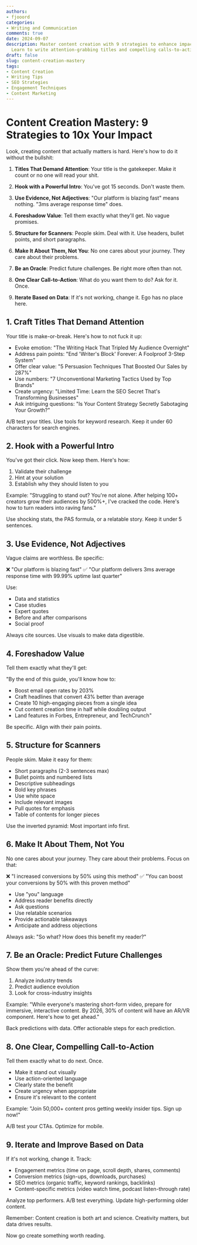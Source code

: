 ```yaml
---
authors:
- fjooord
categories:
- Writing and Communication
comments: true
date: 2024-09-07
description: Master content creation with 9 strategies to enhance impact and engagement.
  Learn to write attention-grabbing titles and compelling calls-to-action.
draft: false
slug: content-creation-mastery
tags:
- Content Creation
- Writing Tips
- SEO Strategies
- Engagement Techniques
- Content Marketing
---
```


# Content Creation Mastery: 9 Strategies to 10x Your Impact

Look, creating content that actually matters is hard. Here's how to do it without the bullshit:

1. **Titles That Demand Attention**: Your title is the gatekeeper. Make it count or no one will read your shit.

2. **Hook with a Powerful Intro**: You've got 15 seconds. Don't waste them.

3. **Use Evidence, Not Adjectives**: "Our platform is blazing fast" means nothing. "3ms average response time" does.

4. **Foreshadow Value**: Tell them exactly what they'll get. No vague promises.

5. **Structure for Scanners**: People skim. Deal with it. Use headers, bullet points, and short paragraphs.

6. **Make It About Them, Not You**: No one cares about your journey. They care about their problems.

7. **Be an Oracle**: Predict future challenges. Be right more often than not.

8. **One Clear Call-to-Action**: What do you want them to do? Ask for it. Once.

9. **Iterate Based on Data**: If it's not working, change it. Ego has no place here.

## 1. Craft Titles That Demand Attention

Your title is make-or-break. Here's how to not fuck it up:

- Evoke emotion: "The Writing Hack That Tripled My Audience Overnight"
- Address pain points: "End 'Writer's Block' Forever: A Foolproof 3-Step System"
- Offer clear value: "5 Persuasion Techniques That Boosted Our Sales by 287%"
- Use numbers: "7 Unconventional Marketing Tactics Used by Top Brands"
- Create urgency: "Limited Time: Learn the SEO Secret That's Transforming Businesses"
- Ask intriguing questions: "Is Your Content Strategy Secretly Sabotaging Your Growth?"

A/B test your titles. Use tools for keyword research. Keep it under 60 characters for search engines.

## 2. Hook with a Powerful Intro

You've got their click. Now keep them. Here's how:

1. Validate their challenge
2. Hint at your solution
3. Establish why they should listen to you

Example:
"Struggling to stand out? You're not alone. After helping 100+ creators grow their audiences by 500%+, I've cracked the code. Here's how to turn readers into raving fans."

Use shocking stats, the PAS formula, or a relatable story. Keep it under 5 sentences.

## 3. Use Evidence, Not Adjectives

Vague claims are worthless. Be specific:

❌ "Our platform is blazing fast"
✅ "Our platform delivers 3ms average response time with 99.99% uptime last quarter"

Use:
- Data and statistics
- Case studies
- Expert quotes
- Before and after comparisons
- Social proof

Always cite sources. Use visuals to make data digestible.

## 4. Foreshadow Value

Tell them exactly what they'll get:

"By the end of this guide, you'll know how to:
- Boost email open rates by 203%
- Craft headlines that convert 43% better than average
- Create 10 high-engaging pieces from a single idea
- Cut content creation time in half while doubling output
- Land features in Forbes, Entrepreneur, and TechCrunch"

Be specific. Align with their pain points.

## 5. Structure for Scanners

People skim. Make it easy for them:

- Short paragraphs (2-3 sentences max)
- Bullet points and numbered lists
- Descriptive subheadings
- Bold key phrases
- Use white space
- Include relevant images
- Pull quotes for emphasis
- Table of contents for longer pieces

Use the inverted pyramid: Most important info first.

## 6. Make It About Them, Not You

No one cares about your journey. They care about their problems. Focus on that:

❌ "I increased conversions by 50% using this method"
✅ "You can boost your conversions by 50% with this proven method"

- Use "you" language
- Address reader benefits directly
- Ask questions
- Use relatable scenarios
- Provide actionable takeaways
- Anticipate and address objections

Always ask: "So what? How does this benefit my reader?"

## 7. Be an Oracle: Predict Future Challenges

Show them you're ahead of the curve:

1. Analyze industry trends
2. Predict audience evolution
3. Look for cross-industry insights

Example:
"While everyone's mastering short-form video, prepare for immersive, interactive content. By 2026, 30% of content will have an AR/VR component. Here's how to get ahead."

Back predictions with data. Offer actionable steps for each prediction.

## 8. One Clear, Compelling Call-to-Action

Tell them exactly what to do next. Once.

- Make it stand out visually
- Use action-oriented language
- Clearly state the benefit
- Create urgency when appropriate
- Ensure it's relevant to the content

Example:
"Join 50,000+ content pros getting weekly insider tips. Sign up now!"

A/B test your CTAs. Optimize for mobile.

## 9. Iterate and Improve Based on Data

If it's not working, change it. Track:

- Engagement metrics (time on page, scroll depth, shares, comments)
- Conversion metrics (sign-ups, downloads, purchases)
- SEO metrics (organic traffic, keyword rankings, backlinks)
- Content-specific metrics (video watch time, podcast listen-through rate)

Analyze top performers. A/B test everything. Update high-performing older content.

Remember: Content creation is both art and science. Creativity matters, but data drives results.

Now go create something worth reading.